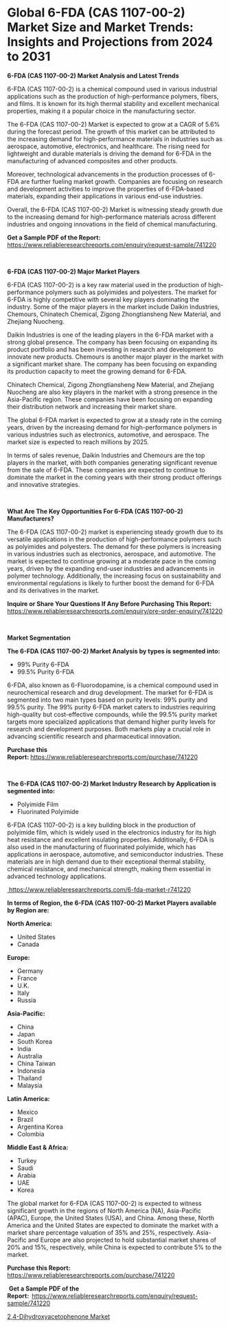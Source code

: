 <p><h1>Global 6-FDA (CAS 1107-00-2) Market Size and Market Trends: Insights and Projections from 2024 to 2031</h1></p><p><strong>6-FDA (CAS 1107-00-2) Market Analysis and Latest Trends</strong></p>
<p><p>6-FDA (CAS 1107-00-2) is a chemical compound used in various industrial applications such as the production of high-performance polymers, fibers, and films. It is known for its high thermal stability and excellent mechanical properties, making it a popular choice in the manufacturing sector.</p><p>The 6-FDA (CAS 1107-00-2) Market is expected to grow at a CAGR of 5.6% during the forecast period. The growth of this market can be attributed to the increasing demand for high-performance materials in industries such as aerospace, automotive, electronics, and healthcare. The rising need for lightweight and durable materials is driving the demand for 6-FDA in the manufacturing of advanced composites and other products.</p><p>Moreover, technological advancements in the production processes of 6-FDA are further fueling market growth. Companies are focusing on research and development activities to improve the properties of 6-FDA-based materials, expanding their applications in various end-use industries.</p><p>Overall, the 6-FDA (CAS 1107-00-2) Market is witnessing steady growth due to the increasing demand for high-performance materials across different industries and ongoing innovations in the field of chemical manufacturing.</p></p>
<p><strong>Get a Sample PDF of the Report:&nbsp;</strong> <a href="https://www.reliableresearchreports.com/enquiry/request-sample/741220">https://www.reliableresearchreports.com/enquiry/request-sample/741220</a></p>
<p>&nbsp;</p>
<p><strong>6-FDA (CAS 1107-00-2) Major Market Players</strong></p>
<p><p>6-FDA (CAS 1107-00-2) is a key raw material used in the production of high-performance polymers such as polyimides and polyesters. The market for 6-FDA is highly competitive with several key players dominating the industry. Some of the major players in the market include Daikin Industries, Chemours, Chinatech Chemical, Zigong Zhongtiansheng New Material, and Zhejiang Nuocheng.</p><p>Daikin Industries is one of the leading players in the 6-FDA market with a strong global presence. The company has been focusing on expanding its product portfolio and has been investing in research and development to innovate new products. Chemours is another major player in the market with a significant market share. The company has been focusing on expanding its production capacity to meet the growing demand for 6-FDA.</p><p>Chinatech Chemical, Zigong Zhongtiansheng New Material, and Zhejiang Nuocheng are also key players in the market with a strong presence in the Asia-Pacific region. These companies have been focusing on expanding their distribution network and increasing their market share.</p><p>The global 6-FDA market is expected to grow at a steady rate in the coming years, driven by the increasing demand for high-performance polymers in various industries such as electronics, automotive, and aerospace. The market size is expected to reach millions by 2025.</p><p>In terms of sales revenue, Daikin Industries and Chemours are the top players in the market, with both companies generating significant revenue from the sale of 6-FDA. These companies are expected to continue to dominate the market in the coming years with their strong product offerings and innovative strategies.</p></p>
<p>&nbsp;</p>
<p><strong>What Are The Key Opportunities For 6-FDA (CAS 1107-00-2) Manufacturers?</strong></p>
<p><p>The 6-FDA (CAS 1107-00-2) market is experiencing steady growth due to its versatile applications in the production of high-performance polymers such as polyimides and polyesters. The demand for these polymers is increasing in various industries such as electronics, aerospace, and automotive. The market is expected to continue growing at a moderate pace in the coming years, driven by the expanding end-user industries and advancements in polymer technology. Additionally, the increasing focus on sustainability and environmental regulations is likely to further boost the demand for 6-FDA and its derivatives in the market.</p></p>
<p><strong>Inquire or Share Your Questions If Any Before Purchasing This Report:</strong> <a href="https://www.reliableresearchreports.com/enquiry/pre-order-enquiry/741220">https://www.reliableresearchreports.com/enquiry/pre-order-enquiry/741220</a></p>
<p>&nbsp;</p>
<p><strong>Market Segmentation</strong></p>
<p><strong>The 6-FDA (CAS 1107-00-2) Market Analysis by types is segmented into:</strong></p>
<p><ul><li>99% Purity 6-FDA</li><li>99.5% Purity 6-FDA</li></ul></p>
<p><p>6-FDA, also known as 6-Fluorodopamine, is a chemical compound used in neurochemical research and drug development. The market for 6-FDA is segmented into two main types based on purity levels: 99% purity and 99.5% purity. The 99% purity 6-FDA market caters to industries requiring high-quality but cost-effective compounds, while the 99.5% purity market targets more specialized applications that demand higher purity levels for research and development purposes. Both markets play a crucial role in advancing scientific research and pharmaceutical innovation.</p></p>
<p><strong>Purchase this Report:&nbsp;</strong><a href="https://www.reliableresearchreports.com/purchase/741220">https://www.reliableresearchreports.com/purchase/741220</a></p>
<p>&nbsp;</p>
<p><strong>The 6-FDA (CAS 1107-00-2) Market Industry Research by Application is segmented into:</strong></p>
<p><ul><li>Polyimide Film</li><li>Fluorinated Polyimide</li></ul></p>
<p><p>6-FDA (CAS 1107-00-2) is a key building block in the production of polyimide film, which is widely used in the electronics industry for its high heat resistance and excellent insulating properties. Additionally, 6-FDA is also used in the manufacturing of fluorinated polyimide, which has applications in aerospace, automotive, and semiconductor industries. These materials are in high demand due to their exceptional thermal stability, chemical resistance, and mechanical strength, making them essential in advanced technology applications.</p></p>
<p><a href="https://www.reliableresearchreports.com/6-fda-market-r741220">&nbsp;https://www.reliableresearchreports.com/6-fda-market-r741220</a></p>
<p><strong>In terms of Region, the 6-FDA (CAS 1107-00-2) Market Players available by Region are:</strong></p>
<p>
    <p> <strong> North America: </strong>
        <ul>
            <li>United States</li>
            <li>Canada</li>
        </ul>
        </p> 
    <p> <strong> Europe: </strong>
        <ul>
            <li>Germany</li>
            <li>France</li>
            <li>U.K.</li>
            <li>Italy</li>
            <li>Russia</li>
        </ul>
        </p> 
    <p> <strong> Asia-Pacific: </strong>
        <ul>
            <li>China</li>
            <li>Japan</li>
            <li>South Korea</li>
            <li>India</li>
            <li>Australia</li>
            <li>China Taiwan</li>
            <li>Indonesia</li>
            <li>Thailand</li>
            <li>Malaysia</li>
        </ul>
        </p> 
    <p> <strong> Latin America: </strong>
        <ul>
            <li>Mexico</li>
            <li>Brazil</li>
            <li>Argentina Korea</li>
            <li>Colombia</li>
        </ul>
        </p> 
    <p> <strong> Middle East & Africa: </strong>
        <ul>
            <li>Turkey</li>
            <li>Saudi</li>
            <li>Arabia</li>
            <li>UAE</li>
            <li>Korea</li>
        </ul>
    </p>
    </p>
<p><p>The global market for 6-FDA (CAS 1107-00-2) is expected to witness significant growth in the regions of North America (NA), Asia-Pacific (APAC), Europe, the United States (USA), and China. Among these, North America and the United States are expected to dominate the market with a market share percentage valuation of 35% and 25%, respectively. Asia-Pacific and Europe are also projected to hold substantial market shares of 20% and 15%, respectively, while China is expected to contribute 5% to the market.</p></p>
<p><strong>Purchase this Report: </strong><a href="https://www.reliableresearchreports.com/purchase/741220">https://www.reliableresearchreports.com/purchase/741220</a></p>
<p>&nbsp;<strong>Get a Sample PDF of the Report:&nbsp;&nbsp;</strong><a href="https://www.reliableresearchreports.com/enquiry/request-sample/741220">https://www.reliableresearchreports.com/enquiry/request-sample/741220</a></p>
<p><strong></strong></p>
<p><p><a href="https://github.com/AllisonKreiger/Market-Research-Report-List-1/blob/main/24-dihydroxyacetophenone-market.md">2,4-Dihydroxyacetophenone Market</a></p></p>